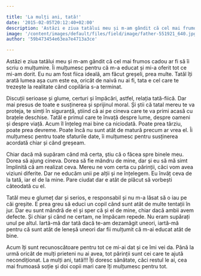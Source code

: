 ```yaml
---

title: 'La mulți ani, tată!'
date: '2015-02-05T20:12:40+02:00'
description: 'Astăzi e ziua tatălui meu și m-am gândit că cel mai frumos cadou ar fi să îiscriu o mulțumire. Îi mulțumesc pentru că m-a educat și mi-a oferit tot ce mi-amdorit. Eu nu am fost fiica ideală, am făcut '
image: '/content/images/default/files/field/image/father-551921_640.jpg'
author: '59b473454e63ea7e4713a3ce'

---
```

<div class="kg-card-markdown"><p>Astăzi e ziua tatălui meu și m-am gândit că cel mai frumos cadou ar fi să îi scriu o mulțumire. Îi mulțumesc pentru că m-a educat și mi-a oferit tot ce mi-am dorit. Eu nu am fost fiica ideală, am făcut greșeli, prea multe. Tatăl îți arată lumea așa cum este ea, oricât de naivă nu ai fi, tata e cel care te trezește la realitate când copilăria s-a terminat.</p>
<p>Discuții serioase și glume, certuri și împăcări, astfel, relația tată-fiică. Dar mai presus de toate e susținerea și sprijinul moral. Și știi că tatal mereu te va proteja, te simți în siguranță, știind că ai pe cineva care te va primi acasă cu brațele deschise. Tatăl e primul care te învață despre lume, despre oameni și despre viață. Acum îl înțeleg mai bine ca niciodată. Poate prea târziu, poate prea devreme. Poate încă nu sunt atât de matură precum ar vrea el. Îi mulțumesc pentru toate sfaturile date, îi mulțumesc pentru susținerea acordată chiar și când greșeam.</p>
<p>Chiar dacă mă supăram când mă certa, știu că o făcea spre binele meu. Dorea să ajung cineva. Dorea să fie mândru de mine, dar și eu să mă simt împlinită că am realizat ceva. Mereu ne vom certa cu părinții, căci vom avea viziuni diferite. Dar ne educăm unii pe alții și ne înțelegem. Eu învăț ceva de la tată, iar el de la mine. Pare ciudat dar e atât de plăcut să vorbești câteodată cu el.</p>
<p>Tatăl meu e glumeț dar și serios, e responsabil și nu m-a lăsat să o iau pe căi greșite. E prea greu să educi un copil când sunt atât de multe tentații în jur. Dar eu sunt mândră de el și sper că și el de mine, chiar dacă ambii avem defecte. Și chiar și când ne certam, ne împăcam repede. Nu eram supărați unul pe altul. Iartă-mă dar tată dacă te-am dezamăgit uneori, iartă-mă pentru că sunt atât de leneșă uneori dar fii mulțumit că m-ai educat atât de bine.</p>
<p>Acum îți sunt recunoscătoare pentru tot ce mi-ai dat și ce îmi vei da. Până la urmă oricât de mulți prieteni nu ai avea, tot părinții sunt cei care te ajută necondiționat. La mulți ani, tată!!! Îți doresc sănătate, căci restul le ai, cea mai frumoasă soție și doi copii mari care îți mulțumesc pentru tot.</p>
</div>
